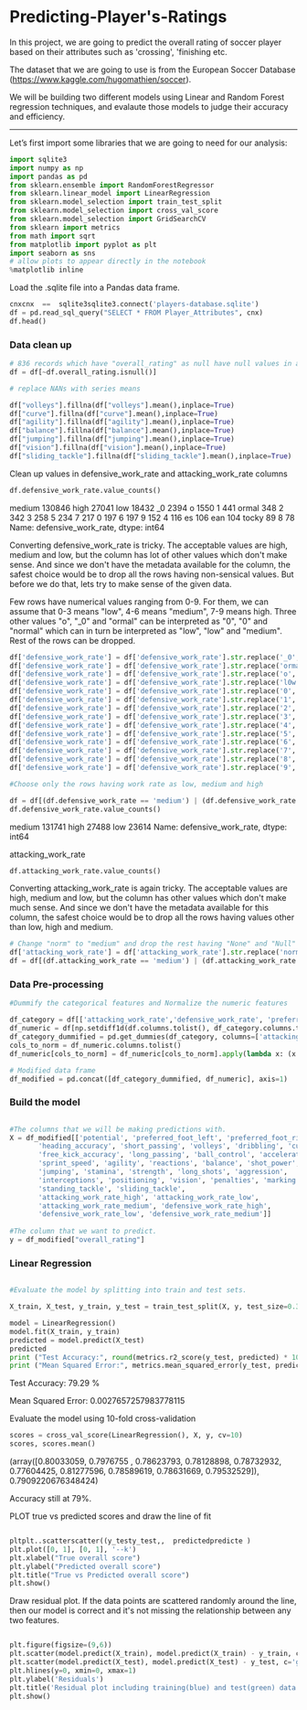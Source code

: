 # Predicting-Player's-Ratings

In this project, we are going to predict the overall rating of soccer player based on their attributes such as 'crossing', 'finishing etc.

The dataset that we are going to use is from the European Soccer Database (https://www.kaggle.com/hugomathien/soccer). 

We will be building two different models using Linear and Random Forest regression techniques, and evalaute those models to judge their accuracy and efficiency.

---

Let’s first import some libraries that we are going to need for our analysis:

```python
import sqlite3
import numpy as np
import pandas as pd
from sklearn.ensemble import RandomForestRegressor
from sklearn.linear_model import LinearRegression
from sklearn.model_selection import train_test_split
from sklearn.model_selection import cross_val_score
from sklearn.model_selection import GridSearchCV
from sklearn import metrics
from math import sqrt
from matplotlib import pyplot as plt
import seaborn as sns
# allow plots to appear directly in the notebook
%matplotlib inline
```

Load the .sqlite file into a Pandas data frame.

```python
cnxcnx  ==  sqlite3sqlite3.connect('players-database.sqlite')
df = pd.read_sql_query("SELECT * FROM Player_Attributes", cnx)
df.head()
```

### Data clean up

```python
# 836 records which have "overall_rating" as null have null values in all the columns. We can safely drop them.
df = df[~df.overall_rating.isnull()]

# replace NANs with series means

df["volleys"].fillna(df["volleys"].mean(),inplace=True)
df["curve"].fillna(df["curve"].mean(),inplace=True)
df["agility"].fillna(df["agility"].mean(),inplace=True)
df["balance"].fillna(df["balance"].mean(),inplace=True)
df["jumping"].fillna(df["jumping"].mean(),inplace=True)
df["vision"].fillna(df["vision"].mean(),inplace=True)
df["sliding_tackle"].fillna(df["sliding_tackle"].mean(),inplace=True)
```

Clean up values in defensive_work_rate and attacking_work_rate columns
```python
df.defensive_work_rate.value_counts()
```

medium    130846
high       27041
low        18432
_0          2394
o           1550
1            441
ormal        348
2            342
3            258
5            234
7            217
0            197
6            197
9            152
4            116
es           106
ean          104
tocky         89
8             78
Name: defensive_work_rate, dtype: int64

Converting defensive_work_rate is tricky. The acceptable values are high, medium and low, but the column has lot of other values which don't make sense. And since we don't have the metadata available for the column, the safest choice would be to drop all the rows having non-sensical values. But before we do that, lets try to make sense of the given data.

Few rows have numerical values ranging from 0-9. For them, we can assume that 0-3 means "low", 4-6 means "medium", 7-9 means high. Three other values "o", "_0" and "ormal" can be interpreted as "0", "0" and "normal" which can in turn be interpreted as "low", "low" and "medium". Rest of the rows can be dropped.

```python
df['defensive_work_rate'] = df['defensive_work_rate'].str.replace('_0','0')
df['defensive_work_rate'] = df['defensive_work_rate'].str.replace('ormal','5')
df['defensive_work_rate'] = df['defensive_work_rate'].str.replace('o','0')
df['defensive_work_rate'] = df['defensive_work_rate'].str.replace('l0w','low')
df['defensive_work_rate'] = df['defensive_work_rate'].str.replace('0','low')
df['defensive_work_rate'] = df['defensive_work_rate'].str.replace('1','low')
df['defensive_work_rate'] = df['defensive_work_rate'].str.replace('2','low')
df['defensive_work_rate'] = df['defensive_work_rate'].str.replace('3','low')
df['defensive_work_rate'] = df['defensive_work_rate'].str.replace('4','medium')
df['defensive_work_rate'] = df['defensive_work_rate'].str.replace('5','medium')
df['defensive_work_rate'] = df['defensive_work_rate'].str.replace('6','medium')
df['defensive_work_rate'] = df['defensive_work_rate'].str.replace('7','high')
df['defensive_work_rate'] = df['defensive_work_rate'].str.replace('8','high')
df['defensive_work_rate'] = df['defensive_work_rate'].str.replace('9','high')

#Choose only the rows having work rate as low, medium and high

df = df[(df.defensive_work_rate == 'medium') | (df.defensive_work_rate == 'high') | (df.defensive_work_rate == 'low')]
df.defensive_work_rate.value_counts()
```

medium    131741
high       27488
low        23614
Name: defensive_work_rate, dtype: int64

attacking_work_rate

```python
df.attacking_work_rate.value_counts()
```

Converting attacking_work_rate is again tricky. The acceptable values are high, medium and low, but the column has other values which don't make much sense. And since we don't have the metadata available for this column, the safest choice would be to drop all the rows having values other than low, high and medium.

```python
# Change "norm" to "medium" and drop the rest having "None" and "Null" values.
df['attacking_work_rate'] = df['attacking_work_rate'].str.replace('norm','medium')
df = df[(df.attacking_work_rate == 'medium') | (df.attacking_work_rate == 'high') | (df.attacking_work_rate == 'low')]
```

### Data Pre-processing 

```python
#Dummify the categorical features and Normalize the numeric features

df_category = df[['attacking_work_rate','defensive_work_rate', 'preferred_foot']]
df_numeric = df[np.setdiff1d(df.columns.tolist(), df_category.columns.tolist())]
df_category_dummified = pd.get_dummies(df_category, columns=['attacking_work_rate','defensive_work_rate', 'preferred_foot'])
cols_to_norm = df_numeric.columns.tolist()
df_numeric[cols_to_norm] = df_numeric[cols_to_norm].apply(lambda x: (x - x.min()) / (x.max() - x.min()))

# Modified data frame
df_modified = pd.concat([df_category_dummified, df_numeric], axis=1)
```

### Build the model

```python

#The columns that we will be making predictions with.
X = df_modified[['potential', 'preferred_foot_left', 'preferred_foot_right', 'crossing', 'finishing',
       'heading_accuracy', 'short_passing', 'volleys', 'dribbling', 'curve',
       'free_kick_accuracy', 'long_passing', 'ball_control', 'acceleration',
       'sprint_speed', 'agility', 'reactions', 'balance', 'shot_power',
       'jumping', 'stamina', 'strength', 'long_shots', 'aggression',
       'interceptions', 'positioning', 'vision', 'penalties', 'marking',
       'standing_tackle', 'sliding_tackle',
       'attacking_work_rate_high', 'attacking_work_rate_low',
       'attacking_work_rate_medium', 'defensive_work_rate_high',
       'defensive_work_rate_low', 'defensive_work_rate_medium']]
       
#The column that we want to predict.
y = df_modified["overall_rating"]

```

### Linear Regression

```python

#Evaluate the model by splitting into train and test sets.

X_train, X_test, y_train, y_test = train_test_split(X, y, test_size=0.3, random_state=0)

model = LinearRegression()
model.fit(X_train, y_train)
predicted = model.predict(X_test)
predicted
print ("Test Accuracy:", round(metrics.r2_score(y_test, predicted) * 100, 2), '%')
print ("Mean Squared Error:", metrics.mean_squared_error(y_test, predicted))

```

Test Accuracy: 79.29 %

Mean Squared Error: 0.0027657257983778115

Evaluate the model using 10-fold cross-validation

```python
scores = cross_val_score(LinearRegression(), X, y, cv=10)
scores, scores.mean()
```

(array([0.80033059, 0.7976755 , 0.78623793, 0.78128898, 0.78732932,
        0.77604425, 0.81277596, 0.78589619, 0.78631669, 0.79532529]),
 0.7909220676348424)
 
Accuracy still at 79%.

PLOT true vs predicted scores and draw the line of fit

```python

pltplt..scatterscatter((y_testy_test,,  predictedpredicte )
plt.plot([0, 1], [0, 1], '--k')
plt.xlabel("True overall score")
plt.ylabel("Predicted overall score")
plt.title("True vs Predicted overall score")
plt.show()

```

Draw residual plot. If the data points are scattered randomly around the line, then our model is correct and it's not missing the relationship between any two features.

```python

plt.figure(figsize=(9,6))
plt.scatter(model.predict(X_train), model.predict(X_train) - y_train, c='b', s=40, alpha=0.5)
plt.scatter(model.predict(X_test), model.predict(X_test) - y_test, c='g', s=40, alpha=0.5)
plt.hlines(y=0, xmin=0, xmax=1)
plt.ylabel('Residuals')
plt.title('Residual plot including training(blue) and test(green) data')
plt.show()

```
